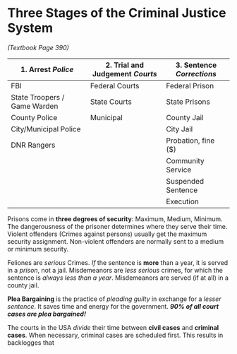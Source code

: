 # Three Stages of the Criminal Justice System
*(Textbook Page 390)*

| 1. Arrest ***Police*** | 2. Trial and Judgement ***Courts*** | 3. Sentence ***Corrections*** |
| --- | --- | --- |
| FBI | Federal Courts | Federal Prison |
| State Troopers / Game Warden | State Courts | State Prisons |
| County Police | Municipal | County Jail |
| City/Municipal Police | | City Jail |
| DNR Rangers | |  Probation, fine ($) |
| | | Community Service |
| | | Suspended Sentence |
| | | Execution |

Prisons come in **three degrees of security**: Maximum, Medium, Minimum. The dangerousness of the prisoner determines where they serve their time. Violent offenders (Crimes against persons) usually get the maximum security assignment. Non-violent offenders are normally sent to a medium or minimum security.

Feliones are *serious* Crimes. *If* the sentence is **more** than a year, it is served in a *prison*, not a jail. Misdemeanors are *less serious* crimes, for which the sentence is *always less than a year*. Misdemeanors are served (if at all) in a county jail.

**Plea Bargaining** is the practice of *pleading guilty* in exchange for a *lesser sentence*. It saves time and energy for the government. ***90% of all court cases are plea bargained!***

The courts in the USA *divide* their time between **civil cases** and **criminal cases**. When necessary, criminal cases are scheduled first. This results in backlogges that 
<!--stackedit_data:
eyJoaXN0b3J5IjpbLTE2MzAyMTU5NCwtMjA2MzgwODA4OV19
-->
